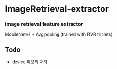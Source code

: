 # ImageRetrieval-extractor
### image retrieval feature extractor

MobileNetv2 + Avg pooling (trained with FIVR triplets)

## Todo 
- device 메모리 처리 

